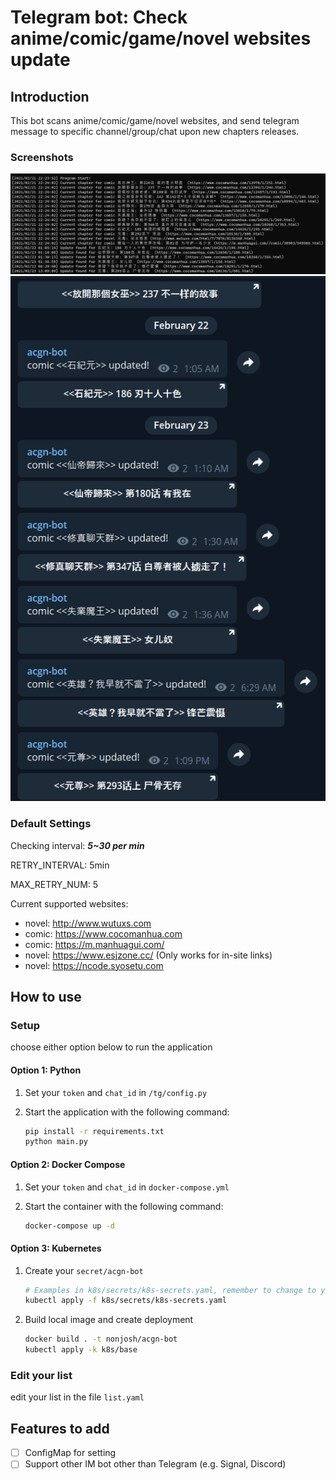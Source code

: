 # Telegram bot: Check anime/comic/game/novel websites update

## Introduction

This bot scans anime/comic/game/novel websites, and send telegram message to specific channel/group/chat upon new chapters releases.

### Screenshots

![alt text](img/terminal-output.png)
![alt text](img/tg-output.png)

### Default Settings

Checking interval: ***5~30 per min***

RETRY_INTERVAL: 5min

MAX_RETRY_NUM: 5

Current supported websites:

- novel: <http://www.wutuxs.com>
- comic: <https://www.cocomanhua.com>
- comic: <https://m.manhuagui.com/>
- novel: <https://www.esjzone.cc/> (Only works for in-site links)
- novel: <https://ncode.syosetu.com>

## How to use

### Setup

choose either option below to run the application

#### Option 1: Python

1. Set your `token` and `chat_id` in `/tg/config.py`
2. Start the application with the following command:

    ```sh
    pip install -r requirements.txt
    python main.py
    ```

#### Option 2: Docker Compose

1. Set your `token` and `chat_id` in `docker-compose.yml`
2. Start the container with the following command:

    ```sh
    docker-compose up -d
    ```

#### Option 3: Kubernetes

1. Create your `secret/acgn-bot`

    ```sh
    # Examples in k8s/secrets/k8s-secrets.yaml, remember to change to your token/chat_id first
    kubectl apply -f k8s/secrets/k8s-secrets.yaml
    ```

2. Build local image and create deployment

    ```sh
    docker build . -t nonjosh/acgn-bot
    kubectl apply -k k8s/base
    ```

### Edit your list

edit your list in the file `list.yaml`

## Features to add

- [ ] ConfigMap for setting
- [ ] Support other IM bot other than Telegram (e.g. Signal, Discord)
